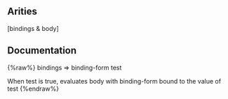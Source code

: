 ## Arities
[bindings & body]

## Documentation
{%raw%}
bindings => binding-form test

  When test is true, evaluates body with binding-form bound to the value of test
{%endraw%}
